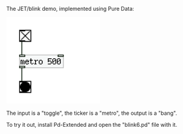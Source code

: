 The JET/blink demo, implemented using Pure Data:

![](blink6.png)

The input is a "toggle", the ticker is a "metro", the output is a "bang".

To try it out, install Pd-Extended and open the "blink6.pd" file with it.
